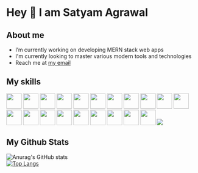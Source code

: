 

<h1>Hey 👋 I am Satyam Agrawal</h1>

## About me
- I’m currently working on developing MERN stack web apps
- I'm currently looking to master various modern tools and technologies
- Reach me at  <a href = "mailto: satyamagrawal2311@gmail.com">my email</a>

## My skills

<div>
  <img src='https://user-images.githubusercontent.com/25181517/192108372-f71d70ac-7ae6-4c0d-8395-51d8870c2ef0.png' style="height:40px; width:40px;">
  <img src = 'https://user-images.githubusercontent.com/25181517/192108374-8da61ba1-99ec-41d7-80b8-fb2f7c0a4948.png' style="height:40px; width:40px;">
  <img src = 'https://user-images.githubusercontent.com/25181517/192107858-fe19f043-c502-4009-8c47-476fc89718ad.png' style="height:40px; width:40px;">
    <img src = 'https://user-images.githubusercontent.com/25181517/192109061-e138ca71-337c-4019-8d42-4792fdaa7128.png' style="height:40px; width:40px;">
    <img src = 'https://user-images.githubusercontent.com/25181517/192158954-f88b5814-d510-4564-b285-dff7d6400dad.png' style="height:40px; width:40px;">
    <img src = 'https://user-images.githubusercontent.com/25181517/183898674-75a4a1b1-f960-4ea9-abcb-637170a00a75.png' style="height:40px; width:40px;">
    <img src = 'https://user-images.githubusercontent.com/25181517/189716855-2c69ca7a-5149-4647-936d-780610911353.png' style="height:40px; width:40px;">
    <img src = 'https://user-images.githubusercontent.com/25181517/117447155-6a868a00-af3d-11eb-9cfe-245df15c9f3f.png' style="height:40px; width:40px;">
    <img src = 'https://user-images.githubusercontent.com/25181517/183897015-94a058a6-b86e-4e42-a37f-bf92061753e5.png' style="height:40px; width:40px;">
    <img src = 'https://user-images.githubusercontent.com/25181517/121401671-49102800-c959-11eb-9f6f-74d49a5e1774.png' style="height:40px; width:40px;">
    <img src = 'https://user-images.githubusercontent.com/25181517/183568594-85e280a7-0d7e-4d1a-9028-c8c2209e073c.png' style="height:40px; width:40px;">
    <img src = 'https://user-images.githubusercontent.com/25181517/183859966-a3462d8d-1bc7-4880-b353-e2cbed900ed6.png' style="height:40px; width:40px;">
    <img src = 'https://user-images.githubusercontent.com/25181517/187955005-f4ca6f1a-e727-497b-b81b-93fb9726268e.png' style="height:40px; width:40px;">
    <img src = 'https://user-images.githubusercontent.com/25181517/187955008-981340e6-b4cc-441b-80cf-7a5e94d29e7e.png' style="height:40px; width:40px;">
    <img src = 'https://user-images.githubusercontent.com/25181517/192106070-46255bcf-65e6-4c6b-a296-bf8d0d8fb2a7.png' style="height:40px; width:40px;">
    <img src = 'https://user-images.githubusercontent.com/25181517/192106073-90fffafe-3562-4ff9-a37e-c77a2da0ff58.png' style="height:40px; width:40px;">
    <img src = 'https://user-images.githubusercontent.com/25181517/183423507-c056a6f9-1ba8-4312-a350-19bcbc5a8697.png' style="height:40px; width:40px;">
    <img src = 'https://user-images.githubusercontent.com/25181517/183896128-ec99105a-ec1a-4d85-b08b-1aa1620b2046.png' style="height:40px; width:40px;">  
    <img src = 'https://user-images.githubusercontent.com/25181517/182884177-d48a8579-2cd0-447a-b9a6-ffc7cb02560e.png' style="height:40px; width:40px;">
    <img src = 'https://user-images.githubusercontent.com/25181517/223639822-2a01e63a-a7f9-4a39-8930-61431541bc06.png' style = "height:40px; width:40px;">
    <img src = 'https://img.shields.io/badge/Next-black?style=for-the-badge&logo=next.js&logoColor=white'>



</div>

## My Github Stats
![Anurag's GitHub stats](https://github-readme-stats.vercel.app/api?username=asatyam&show_icons=true&theme=radical)
<br>[![Top Langs](https://github-readme-stats.vercel.app/api/top-langs/?username=asatyam)](https://github.com/anuraghazra/github-readme-stats)

<!--
**Asatyam/Asatyam** is a ✨ _special_ ✨ repository because its `README.md` (this file) appears on your GitHub profile.

Here are some ideas to get you started:

- 🔭 I’m currently working on developing MERN stack web apps
- 🌱 I’m currently learning 
- 👯 I’m looking to collaborate on ...
- 🤔 I’m looking for help with ...
- 💬 Ask me about ...
- 📫 How to reach me: ...
- 😄 Pronouns: ...
- ⚡ Fun fact: ...
-->
